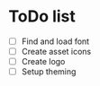 # ToDo list

- [ ] Find and load font
- [ ] Create asset icons
- [ ] Create logo
- [ ] Setup theming
